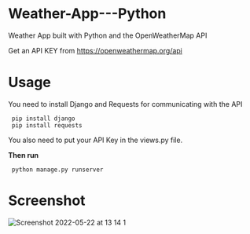# Weather-App---Python
Weather App built with Python and the OpenWeatherMap API


Get an API KEY from https://openweathermap.org/api



# Usage


You need to install Django and Requests for communicating with the API


<pre><code> pip install django 
 pip install requests 
</code></pre>


You also need to put your API Key in the views.py file. 


**Then run**

<pre><code> python manage.py runserver
</code></pre>



# Screenshot

![Screenshot 2022-05-22 at 13 14 1](https://user-images.githubusercontent.com/31905212/169694641-4495abcc-ff2f-462f-9995-d01e9cc36ce3.jpg)




